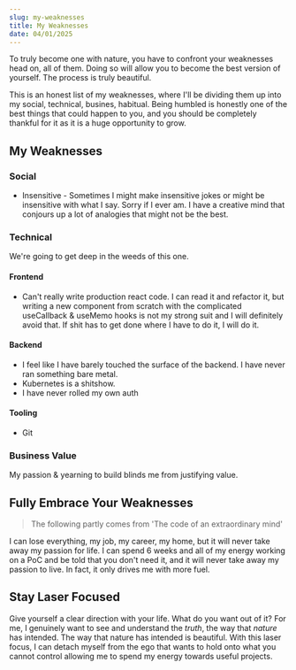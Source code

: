 ```yaml
---
slug: my-weaknesses
title: My Weaknesses
date: 04/01/2025
---
```


To truly become one with nature, you have to confront your weaknesses head on, all of them. Doing so will allow you to become the best version of yourself. The process is truly beautiful.

This is an honest list of my weaknesses, where I'll be dividing them up into my social, technical, busines, habitual. Being humbled is honestly one of the best things that could happen to you, and you should be completely thankful for it as it is a huge opportunity to grow.

## My Weaknesses

### Social

- Insensitive - Sometimes I might make insensitive jokes or might be insensitive with what I say. Sorry if I ever am. I have a creative mind that conjours up a lot of analogies that might not be the best.

### Technical

We're going to get deep in the weeds of this one.

#### Frontend

- Can't really write production react code. I can read it and refactor it, but writing a new component from scratch with the complicated useCallback & useMemo hooks is not my strong suit and I will definitely avoid that. If shit has to get done where I have to do it, I will do it.

#### Backend

- I feel like I have barely touched the surface of the backend. I have never ran something bare metal.
- Kubernetes is a shitshow.
- I have never rolled my own auth

#### Tooling

- Git

### Business Value

My passion & yearning to build blinds me from justifying value.

## Fully Embrace Your Weaknesses

> The following partly comes from 'The code of an extraordinary mind'

I can lose everything, my job, my career, my home, but it will never take away my passion for life. I can spend 6 weeks and all of my energy working on a PoC and be told that you don't need it, and it will never take away my passion to live. In fact, it only drives me with more fuel.

## Stay Laser Focused

Give yourself a clear direction with your life. What do you want out of it? For me, I genuinely want to see and understand the _truth_, the way that _nature_ has intended. The way that nature has intended is beautiful. With this laser focus, I can detach myself from the ego that wants to hold onto what you cannot control allowing me to spend my energy towards useful projects.

